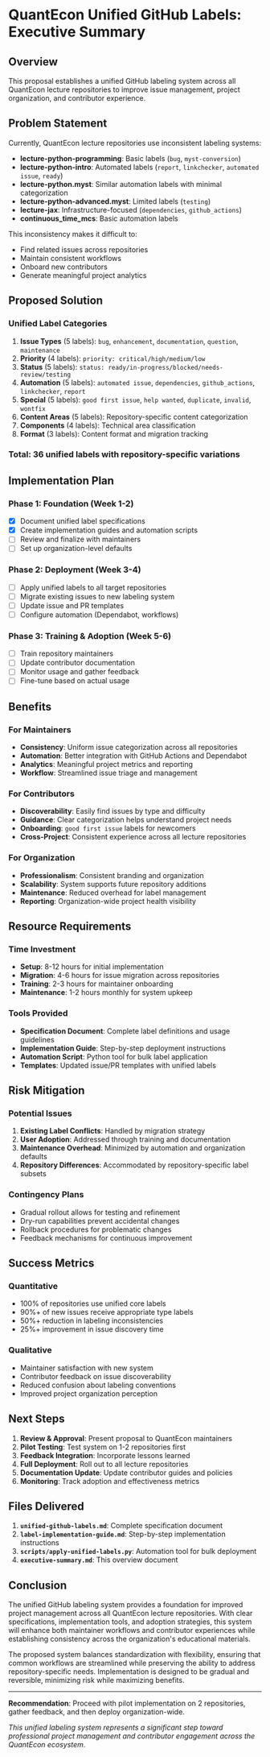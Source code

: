 # QuantEcon Unified GitHub Labels: Executive Summary

## Overview

This proposal establishes a unified GitHub labeling system across all QuantEcon lecture repositories to improve issue management, project organization, and contributor experience.

## Problem Statement

Currently, QuantEcon lecture repositories use inconsistent labeling systems:
- **lecture-python-programming**: Basic labels (`bug`, `myst-conversion`)
- **lecture-python-intro**: Automated labels (`report`, `linkchecker`, `automated issue`, `ready`)
- **lecture-python.myst**: Similar automation labels with minimal categorization
- **lecture-python-advanced.myst**: Limited labels (`testing`)
- **lecture-jax**: Infrastructure-focused (`dependencies`, `github_actions`)
- **continuous_time_mcs**: Basic automation labels

This inconsistency makes it difficult to:
- Find related issues across repositories
- Maintain consistent workflows
- Onboard new contributors
- Generate meaningful project analytics

## Proposed Solution

### Unified Label Categories

1. **Issue Types** (5 labels): `bug`, `enhancement`, `documentation`, `question`, `maintenance`
2. **Priority** (4 labels): `priority: critical/high/medium/low`
3. **Status** (5 labels): `status: ready/in-progress/blocked/needs-review/testing`
4. **Automation** (5 labels): `automated issue`, `dependencies`, `github_actions`, `linkchecker`, `report`
5. **Special** (5 labels): `good first issue`, `help wanted`, `duplicate`, `invalid`, `wontfix`
6. **Content Areas** (5 labels): Repository-specific content categorization
7. **Components** (4 labels): Technical area classification
8. **Format** (3 labels): Content format and migration tracking

### Total: 36 unified labels with repository-specific variations

## Implementation Plan

### Phase 1: Foundation (Week 1-2)
- [x] Document unified label specifications
- [x] Create implementation guides and automation scripts
- [ ] Review and finalize with maintainers
- [ ] Set up organization-level defaults

### Phase 2: Deployment (Week 3-4)
- [ ] Apply unified labels to all target repositories
- [ ] Migrate existing issues to new labeling system
- [ ] Update issue and PR templates
- [ ] Configure automation (Dependabot, workflows)

### Phase 3: Training & Adoption (Week 5-6)
- [ ] Train repository maintainers
- [ ] Update contributor documentation
- [ ] Monitor usage and gather feedback
- [ ] Fine-tune based on actual usage

## Benefits

### For Maintainers
- **Consistency**: Uniform issue categorization across all repositories
- **Automation**: Better integration with GitHub Actions and Dependabot
- **Analytics**: Meaningful project metrics and reporting
- **Workflow**: Streamlined issue triage and management

### For Contributors
- **Discoverability**: Easily find issues by type and difficulty
- **Guidance**: Clear categorization helps understand project needs
- **Onboarding**: `good first issue` labels for newcomers
- **Cross-Project**: Consistent experience across all lecture repositories

### For Organization
- **Professionalism**: Consistent branding and organization
- **Scalability**: System supports future repository additions
- **Maintenance**: Reduced overhead for label management
- **Reporting**: Organization-wide project health visibility

## Resource Requirements

### Time Investment
- **Setup**: 8-12 hours for initial implementation
- **Migration**: 4-6 hours for issue migration across repositories
- **Training**: 2-3 hours for maintainer onboarding
- **Maintenance**: 1-2 hours monthly for system upkeep

### Tools Provided
- **Specification Document**: Complete label definitions and usage guidelines
- **Implementation Guide**: Step-by-step deployment instructions
- **Automation Script**: Python tool for bulk label application
- **Templates**: Updated issue/PR templates with unified labels

## Risk Mitigation

### Potential Issues
1. **Existing Label Conflicts**: Handled by migration strategy
2. **User Adoption**: Addressed through training and documentation
3. **Maintenance Overhead**: Minimized by automation and organization defaults
4. **Repository Differences**: Accommodated by repository-specific label subsets

### Contingency Plans
- Gradual rollout allows for testing and refinement
- Dry-run capabilities prevent accidental changes
- Rollback procedures for problematic changes
- Feedback mechanisms for continuous improvement

## Success Metrics

### Quantitative
- 100% of repositories use unified core labels
- 90%+ of new issues receive appropriate type labels
- 50%+ reduction in labeling inconsistencies
- 25%+ improvement in issue discovery time

### Qualitative
- Maintainer satisfaction with new system
- Contributor feedback on issue discoverability
- Reduced confusion about labeling conventions
- Improved project organization perception

## Next Steps

1. **Review & Approval**: Present proposal to QuantEcon maintainers
2. **Pilot Testing**: Test system on 1-2 repositories first
3. **Feedback Integration**: Incorporate lessons learned
4. **Full Deployment**: Roll out to all lecture repositories
5. **Documentation Update**: Update contributor guides and policies
6. **Monitoring**: Track adoption and effectiveness metrics

## Files Delivered

1. **`unified-github-labels.md`**: Complete specification document
2. **`label-implementation-guide.md`**: Step-by-step implementation instructions
3. **`scripts/apply-unified-labels.py`**: Automation tool for bulk deployment
4. **`executive-summary.md`**: This overview document

## Conclusion

The unified GitHub labeling system provides a foundation for improved project management across all QuantEcon lecture repositories. With clear specifications, implementation tools, and adoption strategies, this system will enhance both maintainer workflows and contributor experiences while establishing consistency across the organization's educational materials.

The proposed system balances standardization with flexibility, ensuring that common workflows are streamlined while preserving the ability to address repository-specific needs. Implementation is designed to be gradual and reversible, minimizing risk while maximizing benefits.

---

**Recommendation**: Proceed with pilot implementation on 2 repositories, gather feedback, and then deploy organization-wide.

*This unified labeling system represents a significant step toward professional project management and contributor engagement across the QuantEcon ecosystem.*